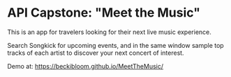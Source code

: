 # API Capstone: "Meet the Music"

This is an app for travelers looking for their next live music experience.

Search Songkick for upcoming events, and in the same window sample top tracks of each artist to discover your next concert of interest.

Demo at: https://beckibloom.github.io/MeetTheMusic/